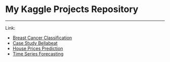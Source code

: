 # My Kaggle Projects Repository
***

Link: 
* [Breast Cancer Classification](https://www.kaggle.com/code/brmil07/breast-cancer-classification)
* [Case Study Bellabeat](https://www.kaggle.com/code/brmil07/case-study-bellabeat-python)
* [House Prices Prediction](https://www.kaggle.com/code/brmil07/house-prices-prediction)
* [Time Series Forecasting](https://www.kaggle.com/code/brmil07/time-series-forecasting)
